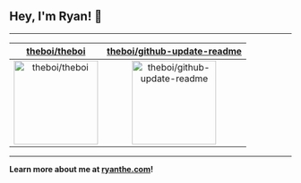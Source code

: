 
## Hey, I'm Ryan! 👋



---

| [theboi/theboi](https://github.com/theboi/theboi) | [theboi/github-update-readme](https://github.com/theboi/github-update-readme) |
| :-: | :-: |
| <a href="https://github.com/theboi/theboi"><img src="https://github.com/theboi/theboi/raw/master/DISPLAY.jpg" alt="theboi/theboi" title="theboi/theboi" width="150" height="150"></a> | <a href="https://github.com/theboi/github-update-readme"><img src="https://github.com/theboi/github-update-readme/raw/master/DISPLAY.jpg" alt="theboi/github-update-readme" title="theboi/github-update-readme" width="150" height="150"></a> |



---

**Learn more about me at [ryanthe.com](https://www.ryanthe.com)!**
